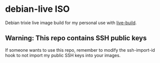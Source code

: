 # debian-live ISO

Debian trixie live image build for my personal use with [live-build](https://live-team.pages.debian.net/live-manual/).

## **Warning**: This repo contains SSH public keys

If someone wants to use this repo, remember to modify the ssh-import-id hook to not import my public SSH keys into your images.
